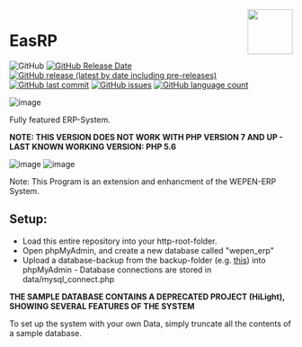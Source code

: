 <img align="right" width="80" height="80" data-rmimg src="https://endev.at/content/projects/EasRP/EasRP_Logo_128.png">

# EasRP

![GitHub](https://img.shields.io/github/license/TobiHatti/EasRP)
[![GitHub Release Date](https://img.shields.io/github/release-date/TobiHatti/EasRP)](https://github.com/TobiHatti/EasRP/releases)
[![GitHub release (latest by date including pre-releases)](https://img.shields.io/github/v/release/TobiHatti/EasRP?include_prereleases)](https://github.com/TobiHatti/EasRP/releases)
[![GitHub last commit](https://img.shields.io/github/last-commit/TobiHatti/EasRP)](https://github.com/TobiHatti/EasRP/commits/master)
[![GitHub issues](https://img.shields.io/github/issues-raw/TobiHatti/EasRP)](https://github.com/TobiHatti/EasRP/issues)
[![GitHub language count](https://img.shields.io/github/languages/count/TobiHatti/EasRP)](https://github.com/TobiHatti/EasRP)

![image](https://endev.at/content/projects/EasRP/EasRP_Banner_300.png)

Fully featured ERP-System.

__NOTE: THIS VERSION DOES NOT WORK WITH PHP VERSION 7 AND UP - LAST KNOWN WORKING VERSION: PHP 5.6__

![image](https://endev.at/content/projects/EasRP/projectImages/easRPSample_01.png)
![image](https://endev.at/content/projects/EasRP/projectImages/easRPSample_02.png)

Note: This Program is an extension and enhancment of the WEPEN-ERP System.

## Setup:

- Load this entire repository into your http-root-folder.
- Open phpMyAdmin, and create a new database called "wepen_erp"
- Upload a database-backup from the backup-folder (e.g. [this](https://github.com/TobiHatti/EasRP/blob/master/backup/dbbu_u94925db7_2018-03-27.sql)) into phpMyAdmin - Database connections are stored in data/mysql_connect.php

__THE SAMPLE DATABASE CONTAINS A DEPRECATED PROJECT (HiLight), SHOWING SEVERAL FEATURES OF THE SYSTEM__

To set up the system with your own Data, simply truncate all the contents of a sample database.
